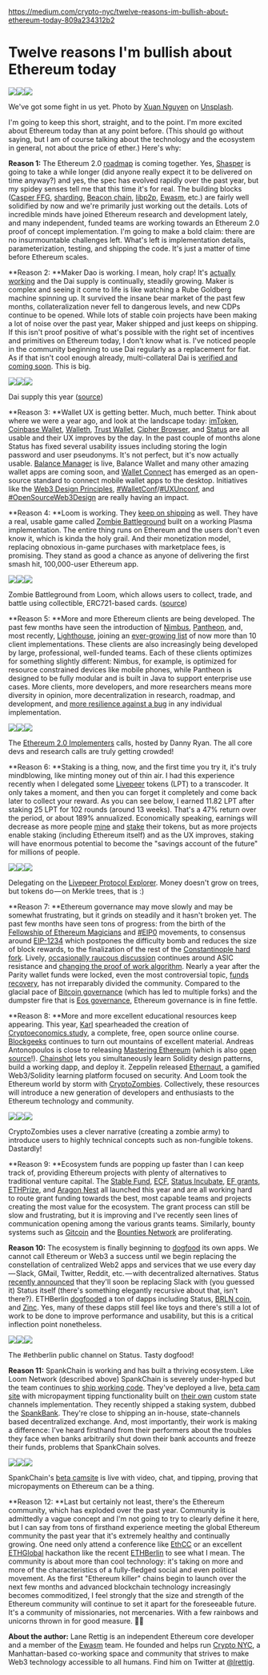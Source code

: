 https://medium.com/crypto-nyc/twelve-reasons-im-bullish-about-ethereum-today-809a234312b2

# Twelve reasons I'm bullish about Ethereum today

![][1]![][2]![][2]

We've got some fight in us yet. Photo by [Xuan Nguyen][3] on [Unsplash][4].

I'm going to keep this short, straight, and to the point. I'm more excited about Ethereum today than at any point before. (This should go without saying, but I am of course talking about the technology and the ecosystem in general, not about the price of ether.) Here's why:

**Reason 1:** The Ethereum 2.0 [roadmap][5] is coming together. Yes, [Shasper][6] is going to take a while longer (did anyone really expect it to be delivered on time anyway?) and yes, the spec has evolved rapidly over the past year, but my spidey senses tell me that this time it's for real. The building blocks ([Casper FFG][7], [sharding][8], [Beacon chain][9], [libp2p][10], [Ewasm][11], etc.) are fairly well solidified by now and we're primarily just working out the details. Lots of incredible minds have joined Ethereum research and development lately, and many independent, funded teams are working towards an Ethereum 2.0 proof of concept implementation. I'm going to make a bold claim: there are no insurmountable challenges left. What's left is implementation details, parameterization, testing, and shipping the code. It's just a matter of time before Ethereum scales.

**Reason 2: **Maker Dao is working. I mean, holy crap! It's [actually working][12] and the Dai supply is continually, steadily growing. Maker is complex and seeing it come to life is like watching a Rube Goldberg machine spinning up. It survived the insane bear market of the past few months, collateralization never fell to dangerous levels, and new CDPs continue to be opened. While lots of stable coin projects have been making a lot of noise over the past year, Maker shipped and just keeps on shipping. If this isn't proof positive of what's possible with the right set of incentives and primitives on Ethereum today, I don't know what is. I've noticed people in the community beginning to use Dai regularly as a replacement for fiat. As if that isn't cool enough already, multi-collateral Dai is [verified and coming soon][13]. This is big.

![][14]![][15]![][16]

Dai supply this year ([source][12])

**Reason 3: **Wallet UX is getting better. Much, much better. Think about where we were a year ago, and look at the landscape today: [imToken][17], [Coinbase Wallet][18], [Walleth][19], [Trust Wallet][20], [Cipher Browser][21], and [Status][22] are all usable and their UX improves by the day. In the past couple of months alone Status has fixed several usability issues including storing the login password and user pseudonyms. It's not perfect, but it's now actually usable. [Balance Manager][23] is live, Balance Wallet and many other amazing wallet apps are coming soon, and [Wallet Connect][24] has emerged as an open-source standard to connect mobile wallet apps to the desktop. Initiatives like the [Web3 Design Principles][25], [#WalletConf][26]/[#UXUnconf][27], and [#OpenSourceWeb3Design][28] are really having an impact.

**Reason 4: **Loom is working. They [keep on shipping][29] as well. They have a real, usable game called [Zombie Battleground][30] built on a working Plasma implementation. The entire thing runs on Ethereum and the users don't even know it, which is kinda the holy grail. And their monetization model, replacing obnoxious in-game purchases with marketplace fees, is promising. They stand as good a chance as anyone of delivering the first smash hit, 100,000-user Ethereum app.

![][31]![][15]![][32]

Zombie Battleground from Loom, which allows users to collect, trade, and battle using collectible, ERC721-based cards. ([source][29])

**Reason 5: **More and more Ethereum clients are being developed. The past few months have seen the introduction of [Nimbus][33], [Pantheon][34], and, most recently, [Lighthouse][35], joining an [ever-growing list][36] of now more than 10 client implementations. These clients are also increasingly being developed by large, professional, well-funded teams. Each of these clients optimizes for something slightly different: Nimbus, for example, is optimized for resource constrained devices like mobile phones, while Pantheon is designed to be fully modular and is built in Java to support enterprise use cases. More clients, more developers, and more researchers means more diversity in opinion, more decentralization in research, roadmap, and development, and [more resilience against a bug][37] in any individual implementation.

![][38]![][15]![][39]

The [Ethereum 2.0 Implementers][40] calls, hosted by Danny Ryan. The all core devs and research calls are truly getting crowded!

**Reason 6: **Staking is a thing, now, and the first time you try it, it's truly mindblowing, like minting money out of thin air. I had this experience recently when I delegated some [Livepeer][41] tokens (LPT) to a transcoder. It only takes a moment, and then you can forget it completely and come back later to collect your reward. As you can see below, I earned 11.82 LPT after staking 25 LPT for 102 rounds (around 13 weeks). That's a 47% return over the period, or about 189% annualized. Economically speaking, earnings will decrease as more people [mine][42] and [stake][43] their tokens, but as more projects enable staking (including Ethereum itself) and as the UX improves, staking will have enormous potential to become the "savings account of the future" for millions of people.

![][44]![][15]![][45]

Delegating on the [Livepeer Protocol Explorer][46]. Money doesn't grow on trees, but tokens do — on Merkle trees, that is :)

**Reason 7: **Ethereum governance may move slowly and may be somewhat frustrating, but it grinds on steadily and it hasn't broken yet. The past few months have seen tons of progress: from the birth of the [Fellowship of Ethereum Magicians][47] and [#EIP0][48] movements, to consensus around [EIP-1234][49] which postpones the difficulty bomb and reduces the size of block rewards, to the finalization of the rest of the [Constantinople hard fork][50]. Lively, [occasionally raucous discussion][51] continues around ASIC resistance and [changing the proof of work algorithm][52]. Nearly a year after the Parity wallet funds were locked, even the most controversial topic, [funds recovery][53], has not irreparably divided the community. Compared to the glacial pace of [Bitcoin governance][54] (which has led to multiple forks) and the dumpster fire that is [Eos governance][55], Ethereum governance is in fine fettle.

**Reason 8: **More and more excellent educational resources keep appearing. This year, [Karl][56] spearheaded the creation of [Cryptoeconomics.study][53], a complete, free, open source online course. [Blockgeeks][57] continues to turn out mountains of excellent material. Andreas Antonopoulos is close to releasing [Mastering Ethereum][58] (which is also [open source][59]!). [Chainshot][60] lets you simultaneously learn Solidity design patterns, build a working dapp, and deploy it. Zeppelin released [Ethernaut][61], a gamified Web3/Solidity learning platform focused on security. And Loom took the Ethereum world by storm with [CryptoZombies][62]. Collectively, these resources will introduce a new generation of developers and enthusiasts to the Ethereum technology and community.

![][63]![][15]![][64]

CryptoZombies uses a clever narrative (creating a zombie army) to introduce users to highly technical concepts such as non-fungible tokens. Dastardly!

**Reason 9: **Ecosystem funds are popping up faster than I can keep track of, providing Ethereum projects with plenty of alternatives to traditional venture capital. The [Stable Fund][65], [ECF][66], [Status Incubate][67], [EF grants][68], [ETHPrize][69], and [Aragon Nest][70] all launched this year and are all working hard to route grant funding towards the best, most capable teams and projects creating the most value for the ecosystem. The grant process can still be slow and frustrating, but it is improving and I've recently seen lines of communication opening among the various grants teams. Similarly, bounty systems such as [Gitcoin][71] and the [Bounties Network][72] are proliferating.

**Reason 10:** The ecosystem is finally beginning to [dogfood][73] its own apps. We cannot call Ethereum or Web3 a success until we begin replacing the constellation of centralized Web2 apps and services that we use every day — Slack, GMail, Twitter, Reddit, etc. — with decentralized alternatives. Status [recently announced][74] that they'll soon be replacing Slack with (you guessed it) Status itself (there's something elegantly recursive about that, isn't there?). ETHBerlin [dogfooded][75] a ton of dapps including Status, [BRLN coin][76], and [Zinc][77]. Yes, many of these dapps still feel like toys and there's still a lot of work to be done to improve performance and usability, but this is a critical inflection point nonetheless.

![][78]![][15]![][79]

The #ethberlin public channel on Status. Tasty dogfood!

**Reason 11:** SpankChain is working and has built a thriving ecosystem. Like Loom Network (described above) SpankChain is severely under-hyped but the team continues to [ship working code][80]. They've deployed a live, [beta cam site][81] with micropayment tipping functionality built on [their own][82] custom state channels implementation. They recently shipped a staking system, dubbed the [SpankBank][83]. They're close to shipping an in-house, state-channels based decentralized exchange. And, most importantly, their work is making a difference: I've heard firsthand from their performers about the troubles they face when banks arbitrarily shut down their bank accounts and freeze their funds, problems that SpankChain solves.

![][84]![][15]![][85]

SpankChain's [beta camsite][81] is live with video, chat, and tipping, proving that micropayments on Ethereum can be a thing.

**Reason 12: **Last but certainly not least, there's the Ethereum community, which has exploded over the past year. Community is admittedly a vague concept and I'm not going to try to clearly define it here, but I can say from tons of firsthand experience meeting the global Ethereum community the past year that it's extremely healthy and continually growing. One need only attend a conference like [EthCC][86] or an excellent [ETHGlobal][87] hackathon like the recent [ETHBerlin][88] to see what I mean. The community is about more than cool technology: it's taking on more and more of the characteristics of a fully-fledged social and even political movement. As the first "Ethereum killer" chains begin to launch over the next few months and advanced blockchain technology increasingly becomes commoditized, I feel strongly that the size and strength of the Ethereum community will continue to set it apart for the foreseeable future. It's a community of missionaries, not mercenaries. With a few rainbows and unicorns thrown in for good measure. 🌈🦄

**About the author:** Lane Rettig is an independent Ethereum core developer and a member of the [Ewasm][89] team. He founded and helps run [Crypto NYC][90], a Manhattan-based co-working space and community that strives to make Web3 technology accessible to all humans. Find him on Twitter at [@lrettig][91].

[1]: https://cdn-images-1.medium.com/freeze/max/75/1*3M6b5odo0V83kHVZw2KElg.jpeg?q=20
[2]: https://cdn-images-1.medium.com/max/2000/1*3M6b5odo0V83kHVZw2KElg.jpeg
[3]: https://unsplash.com/photos/ML1KpRZVrzU?utm_source=unsplash&utm_medium=referral&utm_content=creditCopyText
[4]: https://unsplash.com/collections/3149177/bull-case?utm_source=unsplash&utm_medium=referral&utm_content=creditCopyText
[5]: https://github.com/ethereum/wiki/wiki/Sharding-roadmap
[6]: https://notes.ethereum.org/SCIg8AH5SA-O4C1G1LYZHQ
[7]: https://arxiv.org/abs/1710.09437
[8]: https://medium.com/prysmatic-labs/how-to-scale-ethereum-sharding-explained-ba2e283b7fce
[9]: https://ethresear.ch/t/beacon-chain-casper-ffg-rpj-mini-spec/2760
[10]: https://libp2p.io/
[11]: https://github.com/ewasm/design
[12]: https://medium.com/@mikeraymcdonald/single-collateral-dai-9-months-in-review-b9d9fbe45ab
[13]: https://medium.com/makerdao/update-on-availability-of-multi-collateral-dai-8fe45599f817
[14]: https://cdn-images-1.medium.com/freeze/max/75/1*-doBDGXzW9mC-hPLpV6VQw.png?q=20
[15]: https://medium.com/crypto-nyc/undefined
[16]: https://cdn-images-1.medium.com/max/2000/1*-doBDGXzW9mC-hPLpV6VQw.png
[17]: https://token.im/
[18]: https://wallet.coinbase.com/
[19]: https://walleth.org/
[20]: https://trustwalletapp.com/
[21]: https://www.cipherbrowser.com/
[22]: https://status.im/
[23]: https://balance.io/
[24]: https://walletconnect.org/
[25]: https://medium.com/@lyricalpolymath/web3-design-principles-f21db2f240c1
[26]: https://twitter.com/hashtag/walletconf
[27]: https://twitter.com/hashtag/uxunconf
[28]: https://twitter.com/search?q=%23opensourceweb3design&src=typd
[29]: https://medium.com/loom-network/loom-network-roadmap-update-q1-2018-q2-2019-66a8403193ef
[30]: https://medium.com/loom-network/zombie-battleground-the-first-truly-scalable-blockchain-game-now-open-for-early-access-1e77a35a56d5
[31]: https://cdn-images-1.medium.com/freeze/max/75/1*DgZR4c-z918KvAY2Ztf-pw.png?q=20
[32]: https://cdn-images-1.medium.com/max/2000/1*DgZR4c-z918KvAY2Ztf-pw.png
[33]: https://blog.status.im/introducing-nimbus-3360367bb311
[34]: https://pegasys.tech/
[35]: https://lighthouse.sigmaprime.io/update-00.html
[36]: https://github.com/ethereum/wiki/wiki/Clients,-tools,-dapp-browsers,-wallets-and-other-projects
[37]: https://twitter.com/VitalikButerin/status/1044010846333149184
[38]: https://cdn-images-1.medium.com/freeze/max/75/1*q65Pu9_VCfM2KGYqygmCww.png?q=20
[39]: https://cdn-images-1.medium.com/max/2000/1*q65Pu9_VCfM2KGYqygmCww.png
[40]: https://www.youtube.com/watch?v=66SFMJC0RQo
[41]: https://livepeer.org/
[42]: https://forum.livepeer.org/t/introducing-the-merklemine/204
[43]: https://github.com/livepeer/wiki/wiki/Delegating
[44]: https://cdn-images-1.medium.com/freeze/max/75/1*D5981oCkBRVP-_IWDsrSSQ.png?q=20
[45]: https://cdn-images-1.medium.com/max/2000/1*D5981oCkBRVP-_IWDsrSSQ.png
[46]: https://explorer.livepeer.org/
[47]: https://ethereum-magicians.org/
[48]: https://medium.com/eip0-summit/eip0-summit-statement-of-intent-to-support-ethereum-governance-initiatives-e54ff782933
[49]: https://eips.ethereum.org/EIPS/eip-1234
[50]: https://github.com/ethereum/pm/issues/53
[51]: https://github.com/ethereum/pm/issues/55
[52]: https://www.coindesk.com/ethereums-asic-rebellion-heats-up-with-new-effort-to-brick-big-miners/
[53]: https://medium.com/crypto-nyc/to-fork-or-not-to-fork-fbc8f9010cc1
[54]: https://www.reuters.com/article/us-bitcoin-governance/bitcoin-has-a-governance-problem-no-matter-who-created-it-idUSKCN0XX1WU
[55]: https://www.coindesk.com/eos-arbitrator-problem-crypto-governance-breakdown-explained/
[56]: https://medium.com/@karl_dot_tech
[57]: https://blockgeeks.com/
[58]: https://ethereumbook.info/
[59]: https://github.com/ethereumbook/ethereumbook
[60]: https://www.chainshot.com/
[61]: https://ethernaut.zeppelin.solutions/
[62]: https://cryptozombies.io/
[63]: https://cdn-images-1.medium.com/freeze/max/75/1*HfPJUJch3JiYhS6gPkrhFA.png?q=20
[64]: https://cdn-images-1.medium.com/max/2000/1*HfPJUJch3JiYhS6gPkrhFA.png
[65]: https://stable.fund/
[66]: https://ecf.network/
[67]: https://status.im/incubate/
[68]: https://blog.ethereum.org/2018/08/17/ethereum-foundation-grants-update-wave-3/
[69]: http://ethprize.io/
[70]: https://github.com/aragon/nest
[71]: https://gitcoin.co/
[72]: https://bounties.network/
[73]: https://whatis.techtarget.com/definition/dogfood
[74]: https://our.status.im/living-our-principles-drinking-our-own-champagne-saying-goodbye-to-slack-and-hello-to-status/
[75]: https://medium.com/ethberlin/if-you-liked-it-then-you-shoulda-put-a-dapp-on-it-626b032d32a5
[76]: https://medium.com/bounties-network/announcing-berlincoin-tokenizing-berlins-unique-ethos-2d8a4eea648a
[77]: https://zinc.work/
[78]: https://cdn-images-1.medium.com/freeze/max/75/1*o7IQyDCucG2LSNJpEq3rnA.png?q=20
[79]: https://cdn-images-1.medium.com/max/2000/1*o7IQyDCucG2LSNJpEq3rnA.png
[80]: https://medium.com/spankchain/development-update-008-june-22nd-2018-85d95f766153
[81]: https://beta.spankchain.com/
[82]: https://twitter.com/ameensol/status/1006755137388363776
[83]: https://medium.com/spankchain/spankbank-v0-guide-6654aad1a192
[84]: https://cdn-images-1.medium.com/freeze/max/75/1*hqnppnmargSl1eTktpf7Gw.png?q=20
[85]: https://cdn-images-1.medium.com/max/2000/1*hqnppnmargSl1eTktpf7Gw.png
[86]: https://ethcc.io/
[87]: https://ethglobal.co/
[88]: https://ethberlin.com/
[89]: https://github.com/ewasm
[90]: http://www.cryptonyc.org/
[91]: https://twitter.com/lrettig

  